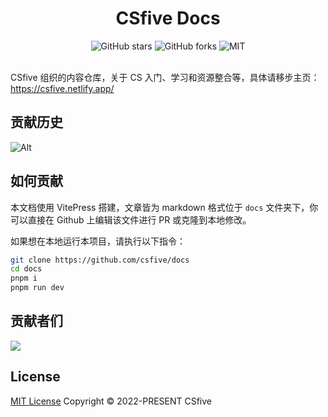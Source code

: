 <div align="center">
<h1>CSfive Docs</h1>
<img alt="GitHub stars" src="https://img.shields.io/github/stars/csfive/docs?style=flat-square">
<img alt="GitHub forks" src="https://img.shields.io/github/forks/csfive/docs?style=flat-square">
<img alt="MIT" src="https://img.shields.io/github/license/csfive/docs?style=flat-square"></a>
</div>

<br>

CSfive 组织的内容仓库，关于 CS 入门、学习和资源整合等，具体请移步主页：https://csfive.netlify.app/


## 贡献历史

![Alt](https://repobeats.axiom.co/api/embed/f22a705ce127e5a5b9ecf42fbda8ce7b56309c25.svg "Repobeats analytics image")


## 如何贡献

本文档使用 VitePress 搭建，文章皆为 markdown 格式位于 `docs` 文件夹下，你可以直接在 Github 上编辑该文件进行 PR 或克隆到本地修改。

如果想在本地运行本项目，请执行以下指令：

```sh
git clone https://github.com/csfive/docs
cd docs
pnpm i
pnpm run dev
```


## 贡献者们

<a href="https://github.com/csfive/docs/graphs/contributors">
  <img src="https://contrib.rocks/image?repo=csfive/docs" />
</a>


## License

[MIT License](https://opensource.org/licenses/MIT) Copyright © 2022-PRESENT CSfive